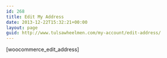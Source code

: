 ```yaml
---
id: 268
title: Edit My Address
date: 2013-12-22T15:32:21+00:00
layout: page
guid: http://www.tulsawheelmen.com/my-account/edit-address/
---
```

[woocommerce\_edit\_address]